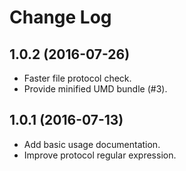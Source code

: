 # Change Log

## 1.0.2 (2016-07-26)
- Faster file protocol check.
- Provide minified UMD bundle (#3).

## 1.0.1 (2016-07-13)
- Add basic usage documentation.
- Improve protocol regular expression.
